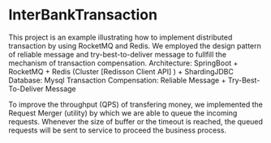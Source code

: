 # InterBankTransaction
This project is an example illustrating how to implement distributed transaction by using RocketMQ and Redis.
We employed the design pattern of reliable message and try-best-to-deliver message to fullfill the mechanism of transaction compensation.
Architecture: SpringBoot + RocketMQ + Redis (Cluster [Redisson Client API] ) + ShardingJDBC
Database: Mysql
Transaction Compensation: Reliable Message + Try-Best-To-Deliver Message

To improve the throughput (QPS) of transfering money, we implemented the Request Merger (utility) by which we are able to queue the incoming requests. Whenever the size of buffer or the timeout is reached, the queued requests will be sent to service to proceed the business process.

